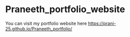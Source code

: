 # Praneeth_portfolio_website

You can visit my portfolio website here https://prani-25.github.io/Praneeth_portfolio/
